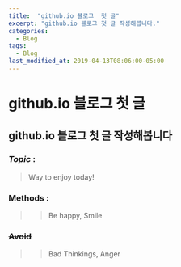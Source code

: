 ```yaml
---
title:  "github.io 블로그  첫 글"
excerpt: "github.io 블로그 첫 글 작성해봅니다."
categories:
  - Blog
tags:
  - Blog
last_modified_at: 2019-04-13T08:06:00-05:00
---
```


# github.io 블로그 첫 글 
## github.io 블로그 첫 글 작성해봅니다
### *Topic* : 
>Way to enjoy today!
### **Methods** : 
>> Be happy, Smile
### ~~Avoid~~
>> Bad Thinkings, Anger
